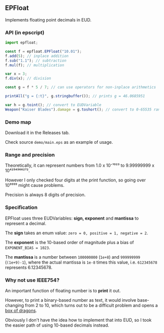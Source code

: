 ## EPFloat

Implements floating point decimals in EUD.

### API (in epscript)

```javascript
import epfloat;

const f = epfloat.EPFloat("10.01");
f.add(5); // inplace addition
f.sub("1.1"); // subtraction
f.mul(f); // multiplication

var x = 3;
f.div(x); // division

const g = f * 5 / 7; // can use operators for non-inplace arithmetics

printAll("g = {:t}", g.stringbuffer()); // prints g = 46.0685951

var h = g.toint(); // convert to EUDVariable
Weapon("Kaiser Blades").damage = g.toshort(); // convert to 0-65535 range
```

### Demo map

Download it in the Releases tab.

Check source `demo/main.eps` as an example of usage.

### Range and precision

Theoretically, it can represent numbers from 1.0 x 10⁻¹⁰²³ to 9.99999999 x 10⁴²⁹⁴⁹⁶⁶²⁷².

However I only checked four digits at the print function, so going over 10⁹⁹⁹⁹ might cause problems.

Precision is always 8 digits of precision.

### Specification

EPFloat uses three EUDVariables: **sign, exponent** and **mantissa** to represent a decimal.

The **sign** takes an enum value: `zero = 0, positive = 1, negative = 2`.

The **exponent** is the 10-based order of magnitude plus a bias of `EXPONENT_BIAS = 1023`.

The **mantissa** is a number between `100000000` (`1e+8`) and `999999999` (`(1e+9)-1`), where the actual mantissa is `1e-8` times this value, i.e. `612345678` represents 6.12345678.

### Why not use IEEE754?

An important function of floating number is to **print** it out.

However, to print a binary-based number as text, it would involve base-changing from 2 to 10, which turns out to be a difficult problem and opens a [box of dragons](https://github.com/abolz/Drachennest).

Obviously I don't have the idea how to implement that into EUD, so I took the easier path of using 10-based decimals instead.




